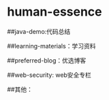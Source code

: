# human-essence

 ##java-demo:代码总结

 ##learning-materials：学习资料

 ##preferred-blog：优选博客

 ##web-security: web安全专栏

 ##其他：